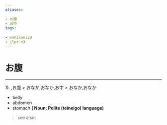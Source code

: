 ```yaml
---
aliases:
    
- お腹
- お中
tags:
    
- wanikani29
- jlpt-n3
---
```


# お腹
---
1).
,お腹 > おなか,おなか,お中 > おなか,おなか

- belly
- abdomen
- stomach
**( Noun; Polite (teineigo) language)**
> see also: 
            
